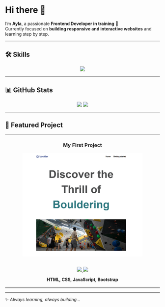 # Hi there 👋  

I’m **Ayla**, a passionate **Frontend Developer in training** 🚀  
Currently focused on **building responsive and interactive websites** and learning step by step.  

---

## 🛠️ Skills  

<p align="center">
  <img src="https://skillicons.dev/icons?i=html,css,js,figma&theme=dark&perline=4" />
</p>

---

## 📊 GitHub Stats  

<div align="center">
  <img src="https://github-readme-stats.vercel.app/api?username=Aylaataydir&show_icons=true&theme=tokyonight&hide_border=true" width="48%"/>
  <img src="https://github-readme-streak-stats.herokuapp.com/?user=Aylaataydir&theme=tokyonight&hide_border=true" width="48%"/>
</div>

---

## 🚀 Featured Project  

<div align="center">
  <table>
    <tr>
      <td width="100%">
        <h3 align="center">My First Project</h3>
        <div align="center">
          <a href="https://aylaataydir.github.io/My_First_Project/" target="_blank">
            <img src="My_First_Project.png" alt="My First Project" width="80%" />
          </a>
          <br/><br/>
          <p>
            <a href="https://github.com/Aylaataydir/My_First_Project" target="_blank">
              <img src="https://img.shields.io/badge/Repo-181717?style=for-the-badge&logo=github"/>
            </a>
            <a href="https://aylaataydir.github.io/My_First_Project/" target="_blank">
              <img src="https://img.shields.io/badge/Live-0892d0?style=for-the-badge&logo=vercel&logoColor=white"/>
            </a>
          </p>
          <p><strong>HTML, CSS, JavaScript, Bootstrap</strong></p>
        </div>
      </td>
    </tr>
  </table>
</div>

---

✨ *Always learning, always building...*
